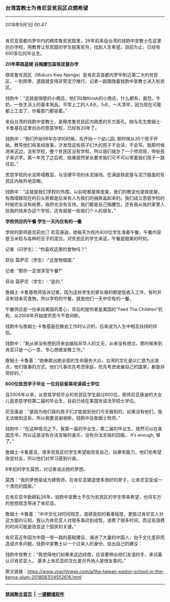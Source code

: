 ### 台湾宣教士为肯尼亚贫民区点燃希望
------------------------

<div class="published">
 <span class="date" title="中国时间">
  <time datetime="2018-09-01T00:47:35+08:00">
   2018年9月1日 00:47
  </time>
 </span>
</div>
<br/>
<div class="wsw">
 <p>
  肯尼亚首都内罗毕内的穆库鲁贫民窟里，26年前来自台湾的钱韵中宣教士在这里创办学校，用教育让贫民窟的学生脱离贫穷，找到人生希望。目前为止，已经有600多位的毕业生。
 </p>
 <div class="wsw__embed">
 </div>
 <p>
  <strong>
   20年筚路蓝缕 自掏腰包盖铁皮屋办学
  </strong>
 </p>
 <p>
  穆库鲁贫民区（Mukuru Kwa Njenga）是肯尼亚首都内罗毕附近第二大的贫民区，一到雨季，道路就变得非常泥泞难行。记者一路跟随着钱韵中宣教士进入贫民区。
 </p>
 <p>
  钱韵中：“这就是隔壁的小商店，他们叫做Kiosk的小商店，什么都有，面包，牛奶，一些生活上的基本用品。平常上工的人4点，5点，一大清早，因为现在可能都上工去了，你看那门都锁着。”
 </p>
 <p>
  来自台湾的钱韵中宣教士，是穆库鲁贫民区内熟悉的东方面孔，她与先生詹姆士·卡鲁基在这里创办的恩慈学校，已经有20年了。
 </p>
 <p>
  钱韵中：“我们开始98年办学的时候，先开始一个幼儿园, 那时候从35个孩子开始，教导他们些圣经故事，才发现这些孩子们大的孩子不会读，不会写。我那时候进来这边，没有学校，整个贫民区没有学校，所以我们就办了一个师资班，带些孩子来识字。第一年完了之后呢，结果居然家长要求我们可不可以带着我们孩子一路往前。”
 </p>
 <p>
  恩慈学校的水泥砖墙教室，与坚硬平坦的水泥操场，在满是铁皮屋与泥泞路面的贫民区内格外地显眼。
 </p>
 <p>
  钱韵中：“这就是我们学校的外围，以前呢都是铁皮屋，我们的教室也是铁皮屋，有围墙跟现在的石头房都是后来有人为我们的捐款盖起来的。我们成立恩慈学校的时候完全没有经费，政府也没有支持，我们都是自己掏腰包，还有我从我的家里人给我的钱来办这个学校，还有就是一些我们个人的朋友。”
 </p>
 <p>
  <strong>
   学校供应的午餐
  </strong>
  <strong>
   学生一天内仅有的一餐
  </strong>
 </p>
 <p>
  学校的厨师是克莉丝汀·尼亚康迪，她每天为校内400位学生准备午餐，午餐内容是玉米粒与各种的豆子的混合。对贫民区的学生来说，午餐是甜美的时刻。
 </p>
 <p>
  记者（问学生）：“你喜欢这里的食物吗？”
 </p>
 <p>
  菲丝·莫萨尼（学生）:“这食物很甜.”
 </p>
 <p>
  记者: “那你一定很享受午餐?”
 </p>
 <p>
  菲丝·莫萨尼（学生）: “是的.”
 </p>
 <p>
  詹姆士·卡鲁基牧师告诉记者，因为这些学生的家长做的都是低收入工作，有时并没有钱来买食物，所以学校的午餐，就是他们一天中仅有的一餐。
 </p>
 <p>
  午餐供应是一份来自美国的爱心，背后的提供者是美国的“Feed The Children”机构，从2006年开始提供至今不曾间断。
 </p>
 <p>
  钱韵中与詹姆士·卡鲁基是在教会工作时认识的，后来成为人生中相互扶持的伴侣。
 </p>
 <p>
  钱韵中：“我从来没有想到将来会嫁给非华人的丈夫，从来没有想过，那时候来到肯亚只是一心一意，专心想做宣教工作。”
 </p>
 <p>
  詹姆士·卡鲁基：“她奉献出她全部的生命服务大众，台湾的文化是以仁慈为出发点，他们做事的方式，他们凡事优先考虑家庭，优先考虑发展自己的国家，都是非常好的。”
 </p>
 <p>
  <strong>
   600位贫民学子毕业 一位目前留美攻读硕士学位
  </strong>
 </p>
 <p>
  自2006年以来，从恩慈学校毕业的贫民区学生超过600位，厨师尼亚康迪的大女儿是恩慈学校第二届的毕业生，目前已经在美国攻读法学硕士学位。
 </p>
 <p>
  尼亚康迪：“是因为他们我的孩子们才能做到他们今天做到的，如果没有他们，我无法做到这些，所以我要说谢谢妳，钱韵中及詹姆士牧师。”
 </p>
 <p>
  钱韵中：“在这种情况之下，我第一届的毕业生，第二届的毕业生，居然可以在美国念书，所以这是没有办法言喻的喜乐，没有办法言喻的回报。 It’s enough, 够了。”
 </p>
 <p>
  詹姆士·卡鲁基说，很多贫民区的学生希望能改变自己，如果有能力，他们也希望改变社会，所以他们对学习感到兴奋。
 </p>
 <p>
  8年纪的学生莫西，对记者说出她的梦想。
 </p>
 <p>
  莫西：“我的梦想是成为建筑师，在肯尼亚建造很多很好的房子，让肯尼亚变成一个漂亮的国家。”
 </p>
 <p>
  在肯尼亚辛勤耕耘26年，钱韵中宣教士不仅为贫民区的学生带来希望，也将东方的思想观念带进了肯尼亚。
 </p>
 <p>
  詹姆士·卡鲁基：“中华文化对时间观念，道德良知的看重程度，更胜过肯尼亚人对这方面的认知，我认为肯尼亚人对很多事迟到成性，浪费了很多时间，而这些浪费的时间可能是改变这个国家的关键。”
 </p>
 <p>
  肯尼亚近年因为中国一带一路的基础建设，涌进了大量的中国人，由于文化差异而造成许多问题，钱韵中宣教士以一个过来人的身份，给出自己的建议：
 </p>
 <p>
  钱韵中宣教士：“我觉得他们如果来这边经商，应该要伸出他们友谊的手，来试着认识肯尼亚人。 基本上肯尼亚的文化是对外地人是很友善的。”
 </p>
</div>

原文链接：https://www.voachinese.com/a/the-taiwan-pastor-school-in-the-kenya-slum-20180831/4552616.html


------------------------
#### [禁闻聚合首页](https://github.com/gfw-breaker/banned-news/blob/master/README.md) &nbsp;|&nbsp;  [一键翻墙软件](https://github.com/gfw-breaker/nogfw/blob/master/README.md)